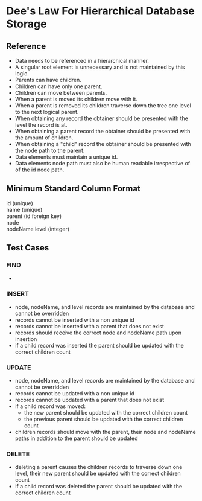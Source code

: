 # Dee's Law For Hierarchical Database Storage

## Reference
  - Data needs to be referenced in a hierarchical manner.
  - A singular root element is unnecessary and is not maintained by this logic. 
  - Parents can have children.
  - Children can have only one parent.
  - Children can move between parents.
  - When a parent is moved its children move with it.
  - When a parent is removed its children traverse down the tree one level to the next logical parent.
  - When obtaining any record the obtainer should be presented with the level the record is at.
  - When obtaining a parent record the obtainer should be presented with the amount of children. 
  - When obtaining a "child" record the obtainer should be presented with the node path to the parent.
  - Data elements must maintain a unique id.
  - Data elements node path must also be human readable irrespective of of the id node path. 

## Minimum Standard Column Format
id (unique)  
name (unique)  
parent (id foreign key)  
node  
nodeName
level (integer)

## Test Cases
### FIND
-

### INSERT
- node, nodeName, and level records are maintained by the database and cannot be overridden
- records cannot be inserted with a non unique id
- records cannot be inserted with a parent that does not exist
- records should receive the correct node and nodeName path upon insertion
- if a child record was inserted the parent should be updated with the correct children count

### UPDATE 
- node, nodeName, and level records are maintained by the database and cannot be overridden
- records cannot be updated with a non unique id
- records cannot be updated with a parent that does not exist
- if a child record was moved:
  - the new parent should be updated with the correct children count
  - the previous parent should be updated with the correct children count
- children records should move with the parent, their node and nodeName paths in addition to the parent should be updated

### DELETE
- deleting a parent causes the children records to traverse down one level, their new parent should be updated with the correct children count
- if a child record was deleted the parent should be updated with the correct children count
